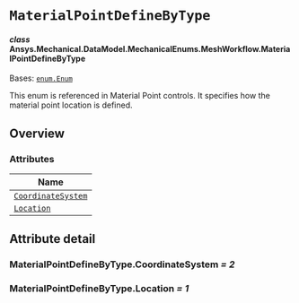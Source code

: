 # `MaterialPointDefineByType`

<a id="ansys.mechanical.stubs.v242.Ansys.Mechanical.DataModel.MechanicalEnums.MeshWorkflow.MaterialPointDefineByType"></a>

#### *class* Ansys.Mechanical.DataModel.MechanicalEnums.MeshWorkflow.MaterialPointDefineByType

Bases: [`enum.Enum`](https://docs.python.org/3/library/enum.html#enum.Enum)

This enum is referenced in Material Point controls. It specifies how the material point location is defined.

<!-- !! processed by numpydoc !! -->

<a id="overview"></a>

## Overview

### Attributes

| Name |
| --------------------------------------------------------------------- |
| [`CoordinateSystem`](#MaterialPointDefineByType.CoordinateSystem) |
| [`Location`](#MaterialPointDefineByType.Location) |

<a id="attribute-detail"></a>

## Attribute detail

<a id="MaterialPointDefineByType.CoordinateSystem"></a>

### MaterialPointDefineByType.CoordinateSystem *= 2*

<a id="MaterialPointDefineByType.Location"></a>

### MaterialPointDefineByType.Location *= 1*


